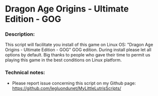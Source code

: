 # Dragon Age Origins - Ultimate Edition - GOG

### Description:
This script will facilitate you install of this game on Linux OS:
"Dragon Age Origins - Ultimate Edition - GOG" GOG edition.
During install please let all options by default.
Big thanks to people who gave their time to permit us playing this game in the best conditions on Linux platform.

### Technical notes:
- Please report issue concerning this script on my Github page:
https://github.com/legluondunet/MyLittleLutrisScripts/


